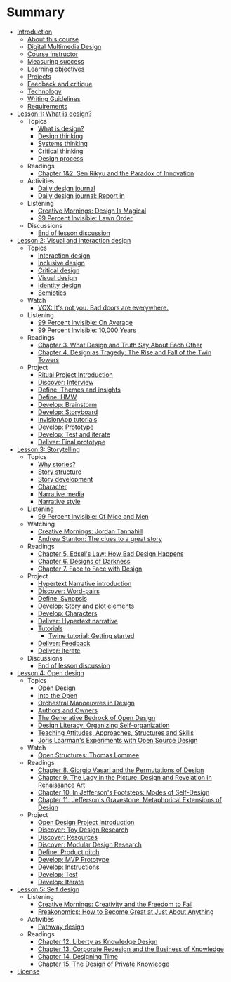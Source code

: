# Summary

* [Introduction](README.md)
  * [About this course](introduction/about-this-course.md)
  * [Digital Multimedia Design](introduction/digital_multimedia_design.md)
  * [Course instructor](introduction/instructor.md)
  * [Measuring success](introduction/measuring_success.md)
  * [Learning objectives](introduction/learning-objectives.md)
  * [Projects](introduction/projects.md)
  * [Feedback and critique](introduction/feedback-and-critique.md)
  * [Technology](introduction/technology.md)
  * [Writing Guidelines](introduction/writing_guidelines.md)
  * [Requirements](introduction/requirements.md)
* [Lesson 1: What is design?](lessons/introduction-what-is-design.md)
  * Topics
    * [What is design?](topics/what_is_design.md)
    * [Design thinking](topics/design_thinking.md)
    * [Systems thinking](topics/systems_thinking.md)
    * [Critical thinking](topics/critical_thinking.md)
    * [Design process](topics/design-process.md)
  * Readings
    * [Chapter 1&2. Sen Rikyu and the Paradox of Innovation](reading-reflections/chapter_1_sen_rikyu_and_the_paradox_of_innovation.md)
  * Activities
    * [Daily design journal](practice/daily_design_journal.md)
    * [Daily design journal: Report in](practice/daily-design-journal-report-in.md)
  * Listening
    * [Creative Mornings: Design Is Magical](listening/creative_mornings_design_is_magical.md)
    * [99 Percent Invisible: Lawn Order](listening/lawn_order.md)
  * Discussions
    * [End of lesson discussion](lessons/what-is-design/end_of_lesson_discussion.md)
* [Lesson 2: Visual and interaction design](lessons/introduction-visual-and-interaction-design.md)
  * Topics
    * [Interaction design](topics/interaction_design.md)
    * [Inclusive design](topics/inclusive-design.md)
    * [Critical design](topics/critical_design.md)
    * [Visual design](topics/visual_design.md)
    * [Identity design](topics/identity-design.md)
    * [Semiotics](topics/semiotics.md)
  * Watch
    * [VOX: It's not you. Bad doors are everywhere.](lessons/introduction-visual-and-interaction-design/vox-its-not-you-bad-doors-are-everywhere.md)
  * Listening
    * [99 Percent Invisible: On Average](listening/99-percent-invisible-on-average.md)
    * [99 Percent Invisible: 10,000 Years](listening/99_percent_invisible_10,000_years.md)
  * Readings
    * [Chapter 3. What Design and Truth Say About Each Other](reading-reflections/chapter_3_what_design_and_truth_say_about_each_other.md)
    * [Chapter 4. Design as Tragedy: The Rise and Fall of the Twin Towers](reading-reflections/chapter-4-design-as-tragedy-the-rise-and-fall-of-the-twin-towers.md)
  * Project
    * [Ritual Project Introduction](projects/ritual/ritual_project.md)
    * [Discover: Interview](projects/ritual/ritual_interview.md)
    * [Define: Themes and insights](projects/ritual/define-insights.md)
    * [Define: HMW](projects/ritual/define_hmw.md)
    * [Develop: Brainstorm](projects/ritual/develop-brainstorm.md)
    * [Develop: Storyboard](projects/ritual/develop_storyboard.md)
    * [InvisionApp tutorials](projects/invisionapp-tutorial.md)
    * [Develop: Prototype](projects/ritual/develop_prototype.md)
    * [Develop: Test and iterate](projects/ritual/develop_test_and_iterate.md)
    * [Deliver: Final prototype](projects/ritual/deliver-final-prototype.md)
* [Lesson 3: Storytelling](lessons/introduction-storytelling.md)
  * Topics
    * [Why stories?](topics/narrative.md)
    * [Story structure](topics/narrative_structure.md)
    * [Story development](topics/organizing_story_development.md)
    * [Character](topics/character.md)
    * [Narrative media](topics/narrative-media.md)
    * [Narrative style](topics/narrative-style.md)
  * Listening
    * [99 Percent Invisible: Of Mice and Men](listening/99_percent_invisible_of_mice_and_men.md)
  * Watching
    * [Creative Mornings: Jordan Tannahill](watching/creative-mornings-jordan-tannahill.md)
    * [Andrew Stanton: The clues to a great story](watching/andrew-stanton-the-clues-to-a-great-story.md)
  * Readings
    * [Chapter 5. Edsel's Law: How Bad Design Happens](reading-reflections/chapter_5_edsels_law_how_bad_design_happens.md)
    * [Chapter 6. Designs of Darkness](reading-reflections/chapter_6_designs_of_darkness.md)
    * [Chapter 7. Face to Face with Design](reading-reflections/chapter_7_face_to_face_with_design.md)
  * Project
    * [Hypertext Narrative introduction](projects/narrative/hypertext-narrative_civic_imagination_project.md)
    * [Discover: Word-pairs](projects/narrative/discover_focus_words.md)
    * [Define: Synopsis](projects/narrative/define_the_way_it_was.md)
    * [Develop: Story and plot elements](projects/narrative/develop_story_and_plot.md)
    * [Develop: Characters](projects/narrative/develop-characters.md)
    * [Deliver: Hypertext narrative](projects/narrative/deliver_hypertext_story.md)
    * [Tutorials](projects/narrative/tutorials.md)
      * [Twine tutorial: Getting started](topics/twine-tutorial-getting-started.md)
    * [Deliver: Feedback](projects/narrative/develop-feedback.md)
    * [Deliver: Iterate](projects/narrative/deliver_iterate.md)
  * Discussions
    * [End of lesson discussion](lessons/narrative/end_of_lesson_discussion.md)
* [Lesson 4: Open design](lessons/introduction-open-design.md)
  * Topics
    * [Open Design](topics/open_design.md)
    * [Into the Open](topics/into-the-open.md)
    * [Orchestral Manoeuvres in Design](topics/orchestral-manoeuvres-in-design.md)
    * [Authors and Owners](topics/authors-and-owners.md)
    * [The Generative Bedrock of Open Design](topics/the-generative-bedrock-of-open-design.md)
    * [Design Literacy: Organizing Self-organization](topics/design-literacy.md)
    * [Teaching Attitudes, Approaches, Structures and Skills](topics/teaching-attitudes-approaches-structures-and-skills.md)
    * [Joris Laarman's Experiments with Open Source Design](topics/joris-laarmans-experiments-with-open-source-design.md)
  * Watch
    * [Open Structures: Thomas Lommee](watching/open-structures-thomas-lommee.md)
  * Readings
    * [Chapter 8. Giorgio Vasari and the Permutations of Design](reading-reflections/chapter_8_giorgio_vasari_and_the_permutations_of_design.md)
    * [Chapter 9. The Lady in the Picture: Design and Revelation in Renaissance Art](reading-reflections/chapter_9_the_lady_in_the_picture_design_and_revelation_in_r.md)
    * [Chapter 10. In Jefferson's Footsteps: Modes of Self-Design](reading-reflections/chapter_10_in_jeffersons_footsteps_modes_of_self-design.md)
    * [Chapter 11. Jefferson's Gravestone: Metaphorical Extensions of Design](reading-reflections/chapter_11_jeffersons_gravestone_metaphorical_extensions_of_d.md)
  * Project
    * [Open Design Project Introduction](projects/open_design/open_design_project.md)
    * [Discover: Toy Design Research](projects/open_design/discover-toy-design-research.md)
    * [Discover: Resources](projects/open_design/discover_resources.md)
    * [Discover: Modular Design Research](projects/open_design/discover-modular-design-research.md)
    * [Define: Product pitch](projects/open_design/define-product-pitch.md)
    * [Develop: MVP Prototype](projects/open_design/develop_mvp_prototype.md)
    * [Develop: Instructions](projects/open_design/develop_instructions.md)
    * [Develop: Test](projects/open_design/develop_user_testing.md)
    * [Develop: Iterate](projects/open_design/develop-iterate.md)
* [Lesson 5: Self design](lessons/introduction-self-design.md)
  * Listening
    * [Creative Mornings: Creativity and the Freedom to Fail](listening/creative_mornings_creativity_and_the_freedom_to_fa.md)
    * [Freakonomics: How to Become Great at Just About Anything](listening/freakonomics-how-to-become-great-at-just-about-anything.md)
  * Activities
    * [Pathway design](practice/pathway.md)
  * Readings
    * [Chapter 12. Liberty as Knowledge Design](reading-reflections/chapter_12_liberty_as_knowledge_design.md)
    * [Chapter 13. Corporate Redesign and the Business of Knowledge](reading-reflections/chapter_13_corporate_redesign_and_the_business_of_knowledge.md)
    * [Chapter 14. Designing Time](reading-reflections/chapter_14_designing_time.md)
    * [Chapter 15. The Design of Private Knowledge](reading-reflections/chapter_15_the_design_of_private_knowledge.md)
* [License](LICENSE.md)

